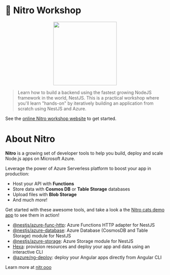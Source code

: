# 🚀 Nitro Workshop

<p align="center">
  <img width="auto" height="200" src="https://github.com/nitro-stack/nitro-workshop/blob/master/docs/.vuepress/public/nitro.png?raw=true">
</p>

> Learn how to build a backend using the fastest growing NodeJS framework in the world, NestJS.
> This is a practical workshop where you'll learn "hands-on" by iteratively building an application from scratch using NestJS and Azure. 

See the [online Nitro workshop website](https://nitro-stack.github.io/nitro-workshop/) to get started.

# About Nitro

**Nitro** is a growing set of developer tools to help you build, deploy and scale Node.js apps on Microsoft Azure.

Leverage the power of Azure Serverless platform to boost your app in production:
- Host your API with **Functions**
- Store data with **Cosmos DB** or **Table Storage** databases
- Upload files with **Blob Storage**
- And much *more*!

Get started with these awesome tools, and take a look a the [Nitro cats demo app](https://github.com/nitro-stack/nitro-cats) to see them in action!
- [@nestjs/azure-func-http](https://github.com/nestjs/azure-func-http): Azure Functions HTTP adapter for NestJS
- [@nestjs/azure-database](https://github.com/nestjs/azure-database): Azure Database (CosmosDB and Table Storage) module for NestJS
- [@nestjs/azure-storage](https://github.com/nestjs/azure-storage): Azure Storage module for NestJS
- [Hexa](https://hexa.run): provision resources and deploy your app and data using an interactive CLI
- [@azure/ng-deploy](https://github.com/Azure/ng-deploy-azure): deploy your Angular apps directly from Angular CLI

Learn more at [nitr.ooo](https://nitr.ooo)
